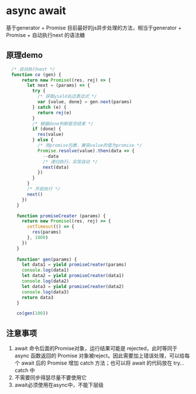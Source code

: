 <!--
 * @Descriptios  : 
 * @Author       : maps131_liaoxing
 * @Date         : 2021-07-01 21:19:57
 * @LastEditors  : maps131_liaoxing
 * @LastEditTime : 2021-07-01 21:19:58
 * @FilePath     : \进击的面试\11-async和await.md
-->
<!--
 * @Author: maps131_liaoxing
 * @Date: 2021-06-29 11:50:27
 * @LastEditors: maps131_liaoxing
 * @LastEditTime: 2021-07-01 16:12:26
 * @Description: 
-->
# async await
基于generator + Promise 目前最好的js异步处理的方法，相当于generator + Promise + 自动执行next 的语法糖

## 原理demo
```js
  /* 自动执行next */
  function co (gen) {
      return new Promise((res, rej) => {
        let next = (params) => {
          try {
            /* 获取yield右边表达式 */
            var {value, done} = gen.next(params)
          } catch (e) {
            return rej(e)
          }
          /* 根据done判断是否结束 */
          if (done) {
            res(value)
          } else {
            /* 用promise包裹，兼容value的值为promise */
            Promise.resolve(value).then(data => {
              --data
              /* 递归执行，实现自动 */
              next(data)
            })
          }
        }
        /* 开启执行 */
        next()
      })
    }

    function promiseCreater (params) {
      return new Promise((res, rej) => {
        setTimeout(() => {
          res(params)
        }, 1000)
      })
    }
    
    function* gen(params) {
      let data1 = yield promiseCreater(params)
      console.log(data1)
      let data2 = yield promiseCreater(data1)
      console.log(data2)
      let data3 = yield promiseCreater(data2)
      console.log(data3)
      return data3
    }

    co(gen(100))
```
## 注意事项
1. await 命令后面的Promise对象，运行结果可能是 rejected，此时等同于 async 函数返回的 Promise 对象被reject。因此需要加上错误处理，可以给每个 await 后的 Promise 增加 catch 方法；也可以将 await 的代码放在 try…catch 中
2. 不需要同步得瑟尽量不要使用它
3. await必须使用在async中，不能下层级